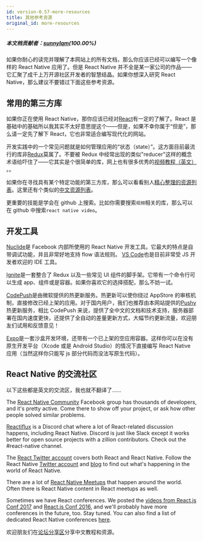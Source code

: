 ```yaml
---
id: version-0.57-more-resources
title: 其他参考资源
original_id: more-resources
---
```

##### 本文档贡献者：[sunnylqm](https://github.com/search?q=sunnylqm%40qq.com+in%3Aemail&type=Users)(100.00%)

如果你耐心的读完并理解了本网站上的所有文档，那么你应该已经可以编写一个像样的 React Native 应用了。但是 React Native 并不全是某一家公司的作品——它汇聚了成千上万开源社区开发者的智慧结晶。如果你想深入研究 React Native，那么建议不要错过下面这些参考资源。

## 常用的第三方库

如果你正在使用 React Native，那你应该已经对[React](https://facebook.github.io/react/)有一定的了解了。React 是基础中的基础所以我其实不太好意思提这个——但是，如果不幸你属于“但是”，那么请一定先了解下 React，它也非常适合编写现代化的网站。

开发实践中的一个常见问题就是如何管理应用的“状态（state）”。这方面目前最流行的库非[Redux](http://redux.js.org/)莫属了。不要被 Redux 中经常出现的类似"reducer"这样的概念术语给吓住了——它其实是个很简单的库，网上也有很多优秀的[视频教程（英文）](https://egghead.io/courses/getting-started-with-redux) 。。

如果你在寻找具有某个特定功能的第三方库，那么可以看看别人[精心整理的资源列表](https://github.com/jondot/awesome-react-native)。这里还有个类似的[中文资源列表](https://github.com/reactnativecn/react-native-guide)。

更重要的技能是学会在 github 上搜索。比如你需要搜索`视频`相关的库，那么可以在 github 中搜索`react native video`。

## 开发工具

[Nuclide](https://nuclide.io/)是 Facebook 内部所使用的 React Native 开发工具。它最大的特点是自带调试功能，并且非常好地支持 flow 语法规则。 [VS Code](https://code.visualstudio.com/)也是目前非常受 JS 开发者欢迎的 IDE 工具。

[Ignite](https://github.com/infinitered/ignite)是一套整合了 Redux 以及一些常见 UI 组件的脚手架。它带有一个命令行可以生成 app、组件或是容器。如果你喜欢它的选择搭配，那么不妨一试。

[CodePush](https://microsoft.github.io/code-push/)是由微软提供的热更新服务。热更新可以使你绕过 AppStore 的审核机制，直接修改已经上架的应用。对于国内用户，我们也推荐由本网站提供的[Pushy](http://update.reactnative.cn)热更新服务，相比 CodePush 来说，提供了全中文的文档和技术支持，服务器部署在国内速度更快，还提供了全自动的差量更新方式，大幅节约更新流量，欢迎朋友们试用和反馈意见！

[Expo](https://docs.expo.io)是一套沙盒开发环境，还带有一个已上架的空应用容器。这样你可以在没有原生开发平台（Xcode 或是 Android Studio）的情况下直接编写 React Native 应用（当然这样你只能写 js 部分代码而没法写原生代码）。

## React Native 的交流社区

以下这些都是英文的交流区，我也就不翻译了……

The [React Native Community](https://www.facebook.com/groups/react.native.community) Facebook group has thousands of developers, and it's pretty active. Come there to show off your project, or ask how other people solved similar problems.

[Reactiflux](https://discord.gg/0ZcbPKXt5bZjGY5n) is a Discord chat where a lot of React-related discussion happens, including React Native. Discord is just like Slack except it works better for open source projects with a zillion contributors. Check out the #react-native channel.

The [React Twitter account](https://twitter.com/reactjs) covers both React and React Native. Follow the React Native [Twitter account](https://twitter.com/reactnative) and [blog](/react-native/blog/) to find out what's happening in the world of React Native.

There are a lot of [React Native Meetups](http://www.meetup.com/topics/react-native/) that happen around the world. Often there is React Native content in React meetups as well.

Sometimes we have React conferences. We posted the [videos from React.js Conf 2017](https://www.youtube.com/playlist?list=PLb0IAmt7-GS3fZ46IGFirdqKTIxlws7e0) and [React.js Conf 2016](https://www.youtube.com/playlist?list=PLb0IAmt7-GS0M8Q95RIc2lOM6nc77q1IY), and we'll probably have more conferences in the future, too. Stay tuned. You can also find a list of dedicated React Native conferences [here](http://www.awesome-react-native.com/#conferences).

欢迎朋友们在[论坛分享区](http://bbs.reactnative.cn/category/5/)分享中文教程和资源。
